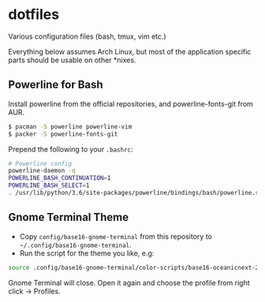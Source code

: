 # dotfiles

Various configuration files (bash, tmux, vim etc.)

Everything below assumes Arch Linux, but most of the application specific parts should be usable on other \*nixes.

## Powerline for Bash

Install powerline from the official repositories, and powerline-fonts-git from AUR.
```sh
$ pacman -S powerline powerline-vim
$ packer -S powerline-fonts-git
```

Prepend the following to your `.bashrc`:

```sh
# Powerline config
powerline-daemon -q
POWERLINE_BASH_CONTINUATION=1
POWERLINE_BASH_SELECT=1
. /usr/lib/python/3.6/site-packages/powerline/bindings/bash/powerline.sh
```

## Gnome Terminal Theme

- Copy `config/base16-gnome-terminal` from this repository to `~/.config/base16-gnome-terminal`.
- Run the script for the theme you like, e.g:

```sh
source .config/base16-gnome-terminal/color-scripts/base16-oceanicnext-256.sh
```

Gnome Terminal will close. Open it again and choose the profile from right click -> Profiles.
